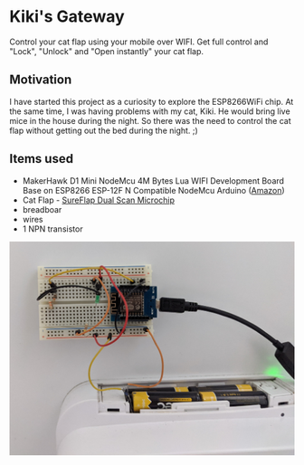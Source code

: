 # Kiki's Gateway
Control your cat flap using your mobile over WIFI.
Get full control and "Lock", "Unlock" and "Open instantly" your cat flap.


## Motivation 
I have started this project as a curiosity to explore the ESP8266WiFi chip.
At the same time, I was having problems with my cat, Kiki. He would bring live mice in the house during the night.
So there was the need to control the cat flap without getting out the bed during the night. ;)

## Items used
 * MakerHawk D1 Mini NodeMcu 4M Bytes Lua WIFI Development Board Base on ESP8266 ESP-12F N Compatible NodeMcu Arduino ([Amazon](https://www.amazon.co.uk/MakerHawk-NodeMcu-Development-ESP8266-Compatible/dp/B071S8MWTY))
 * Cat Flap - [SureFlap Dual Scan Microchip](https://www.amazon.co.uk/gp/product/B00GAZZIMY/r)
 * breadboar
 * wires
 * 1 NPN transistor
 
 
![Version 0.1](version-0.1.jpg)

